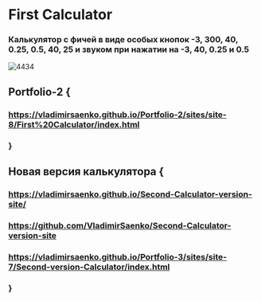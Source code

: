 # First Calculator
 
### Калькулятор с фичей в виде особых кнопок -3, 300, 40, 0.25, 0.5, 40, 25 и звуком при нажатии на -3, 40, 0.25 и 0.5

![4434](https://user-images.githubusercontent.com/56477695/115112765-bf169500-9f8f-11eb-86c2-8e8327e73160.png)

## Portfolio-2 {

### https://vladimirsaenko.github.io/Portfolio-2/sites/site-8/First%20Calculator/index.html

### }

## Новая версия калькулятора {

### https://vladimirsaenko.github.io/Second-Calculator-version-site/

### https://github.com/VladimirSaenko/Second-Calculator-version-site

### https://vladimirsaenko.github.io/Portfolio-3/sites/site-7/Second-version-Calculator/index.html

### }
